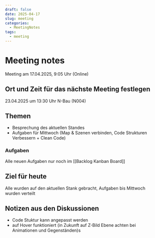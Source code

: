 ```yaml
---
draft: false
date: 2025-04-17
slug: meeting
categories:
  - MeetingNotes
tags:
  - meeting
---
```



# Meeting notes

Meeting am 17.04.2025, 9:05 Uhr (Online)


## Ort und Zeit für das nächste Meeting festlegen

23.04.2025 um 13:30 Uhr N-Bau (N004)
## Themen
- Besprechung des aktuellen Standes
- Aufgaben für Mittwoch (Map & Szenen verbinden, Code Strukturen Verbessern + Clean Code)

### Aufgaben
Alle neuen Aufgaben nur noch im [[Backlog Kanban Board]]

## Ziel für heute
Alle wurden auf den aktuellen Stank gebracht, Aufgaben bis Mittwoch wurden verteilt

## Notizen aus den Diskussionen
- Code Stuktur kann angepasst werden
- auf Hover funktioniert (in Zukunft auf Z-Bild Ebene achten bei Animationen und Gegenständen)s






